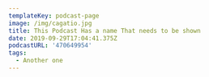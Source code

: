 ```yaml
---
templateKey: podcast-page
image: /img/cagatio.jpg
title: This Podcast Has a name That needs to be shown
date: 2019-09-29T17:04:41.375Z
podcastURL: '470649954'
tags:
  - Another one
---
```


